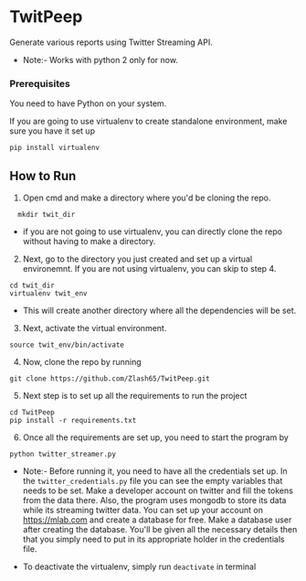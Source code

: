 # TwitPeep

Generate various reports using Twitter Streaming API.

* Note:- Works with python 2 only for now.

### Prerequisites

You need to have Python on your system.

If you are going to use virtualenv to create standalone environment, make sure you have it set up
```
pip install virtualenv
```


## How to Run

1. Open cmd and make a directory where you'd be cloning the repo.
```
  mkdir twit_dir
```
* if you are not going to use virtualenv, you can directly clone the repo without having to make a directory.

2. Next, go to the directory you just created and set up a virtual environemnt. If you are not using virtualenv, you can skip to step 4.
```
cd twit_dir
virtualenv twit_env
```
* This will create another directory where all the dependencies will be set.

3. Next, activate the virtual environment.
```
source twit_env/bin/activate
```

4. Now, clone the repo by running
```
git clone https://github.com/Zlash65/TwitPeep.git
```

5. Next step is to set up all the requirements to run the project
```
cd TwitPeep
pip install -r requirements.txt
```

6. Once all the requirements are set up, you need to start the program by
```
python twitter_streamer.py
```

* Note:- Before running it, you need to have all the credentials set up. In the `twitter_credentials.py` file you can see the empty variables that needs to be set. Make a developer account on twitter and fill the tokens from the data there. Also, the program uses mongodb to store its data while its streaming twitter data. You can set up your account on https://mlab.com and create a database for free. Make a database user after creating the database. You'll be given all the necessary details then that you simply need to put in its appropriate holder in the credentials file.

* To deactivate the virtualenv, simply run `deactivate` in terminal
